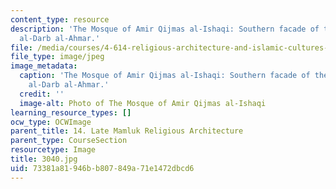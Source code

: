 ```yaml
---
content_type: resource
description: 'The Mosque of Amir Qijmas al-Ishaqi: Southern facade of the Mosque on
  al-Darb al-Ahmar.'
file: /media/courses/4-614-religious-architecture-and-islamic-cultures-fall-2002/73381a81946bb807849a71e1472dbcd6_3040.jpg
file_type: image/jpeg
image_metadata:
  caption: 'The Mosque of Amir Qijmas al-Ishaqi: Southern facade of the Mosque on
    al-Darb al-Ahmar.'
  credit: ''
  image-alt: Photo of The Mosque of Amir Qijmas al-Ishaqi
learning_resource_types: []
ocw_type: OCWImage
parent_title: 14. Late Mamluk Religious Architecture
parent_type: CourseSection
resourcetype: Image
title: 3040.jpg
uid: 73381a81-946b-b807-849a-71e1472dbcd6
---
```

